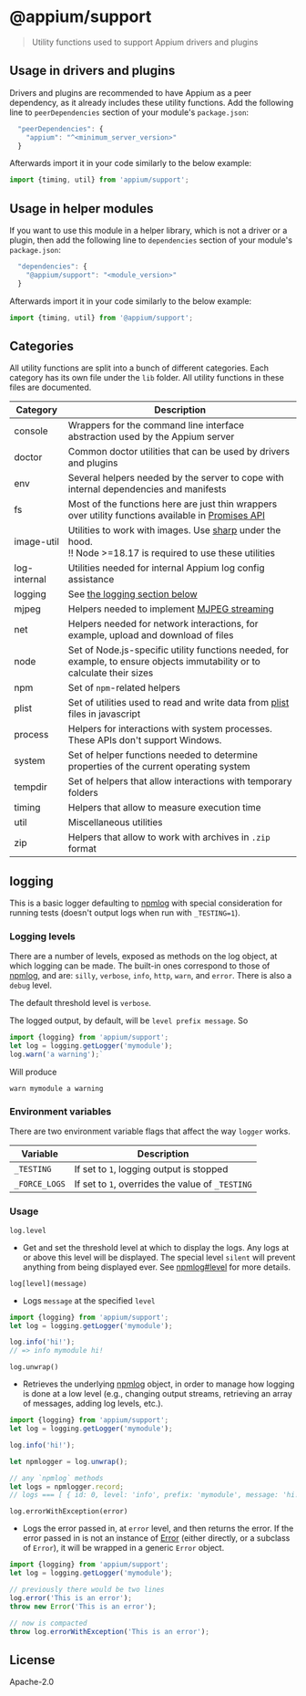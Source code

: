 # @appium/support

> Utility functions used to support Appium drivers and plugins

## Usage in drivers and plugins

Drivers and plugins are recommended to have Appium as a peer dependency, as it already includes
these utility functions. Add the following line to `peerDependencies` section of your module's
`package.json`:

```js
  "peerDependencies": {
    "appium": "^<minimum_server_version>"
  }
```

Afterwards import it in your code similarly to the below example:

```js
import {timing, util} from 'appium/support';
```

## Usage in helper modules

If you want to use this module in a helper library, which is not a driver or a plugin,
then add the following line to `dependencies` section of your module's `package.json`:

```js
  "dependencies": {
    "@appium/support": "<module_version>"
  }
```

Afterwards import it in your code similarly to the below example:

```js
import {timing, util} from '@appium/support';
```

## Categories

All utility functions are split into a bunch of different categories. Each category has its own file under the `lib` folder. All utility functions in these files are documented.

|Category|Description|
|-|-|
|console|Wrappers for the command line interface abstraction used by the Appium server|
|doctor|Common doctor utilities that can be used by drivers and plugins|
|env|Several helpers needed by the server to cope with internal dependencies and manifests|
|fs|Most of the functions here are just thin wrappers over utility functions available in [Promises API](https://nodejs.org/api/fs.html#promises-api)|
|image-util|Utilities to work with images. Use [sharp](https://github.com/lovell/sharp) under the hood.<br>:bangbang: Node >=18.17 is required to use these utilities|
|log-internal|Utilities needed for internal Appium log config assistance|
|logging|See [the logging section below](#logging)|
|mjpeg|Helpers needed to implement [MJPEG streaming](https://en.wikipedia.org/wiki/Motion_JPEG#Video_streaming)|
|net|Helpers needed for network interactions, for example, upload and download of files|
|node|Set of Node.js-specific utility functions needed, for example, to ensure objects immutability or to calculate their sizes|
|npm|Set of `npm`-related helpers|
|plist|Set of utilities used to read and write data from [plist](https://en.wikipedia.org/wiki/Property_List) files in javascript|
|process|Helpers for interactions with system processes. These APIs don't support Windows.|
|system|Set of helper functions needed to determine properties of the current operating system|
|tempdir|Set of helpers that allow interactions with temporary folders|
|timing|Helpers that allow to measure execution time|
|util|Miscellaneous utilities|
|zip|Helpers that allow to work with archives in `.zip ` format|

## logging

This is a basic logger defaulting to [npmlog](https://github.com/npm/npmlog) with special
consideration for running tests (doesn't output logs when run with `_TESTING=1`).

### Logging levels

There are a number of levels, exposed as methods on the log object, at which logging can be made.
The built-in ones correspond to those of [npmlog](https://github.com/npm/npmlog#loglevelprefix-message-),
and are: `silly`, `verbose`, `info`, `http`, `warn`, and `error`. There is also a `debug` level.

The default threshold level is `verbose`.

The logged output, by default, will be `level prefix message`. So

```js
import {logging} from 'appium/support';
let log = logging.getLogger('mymodule');
log.warn('a warning');`
```

Will produce

```shell
warn mymodule a warning
```

### Environment variables

There are two environment variable flags that affect the way `logger` works.

|Variable|Description|
|-|-|
|`_TESTING`|If set to `1`, logging output is stopped|
|`_FORCE_LOGS`|If set to `1`, overrides the value of `_TESTING`|

### Usage

`log.level`

- Get and set the threshold level at which to display the logs. Any logs at or above this level will
be displayed. The special level `silent` will prevent anything from being displayed ever. See
[npmlog#level](https://github.com/npm/npmlog#loglevel) for more details.

`log[level](message)`

- Logs `message` at the specified `level`
```js
import {logging} from 'appium/support';
let log = logging.getLogger('mymodule');

log.info('hi!');
// => info mymodule hi!
```

`log.unwrap()`

- Retrieves the underlying [npmlog](https://github.com/npm/npmlog) object, in order to manage how
logging is done at a low level (e.g., changing output streams, retrieving an array of messages,
adding log levels, etc.).

```js
import {logging} from 'appium/support';
let log = logging.getLogger('mymodule');

log.info('hi!');

let npmlogger = log.unwrap();

// any `npmlog` methods
let logs = npmlogger.record;
// logs === [ { id: 0, level: 'info', prefix: 'mymodule', message: 'hi!', messageRaw: [ 'hi!' ] }]
```

`log.errorWithException(error)`

- Logs the error passed in, at `error` level, and then returns the error. If the error passed in is
not an instance of [Error](https://nodejs.org/api/errors.html#errors_class_error) (either directly,
or a subclass of `Error`), it will be wrapped in a generic `Error` object.

```js
import {logging} from 'appium/support';
let log = logging.getLogger('mymodule');

// previously there would be two lines
log.error('This is an error');
throw new Error('This is an error');

// now is compacted
throw log.errorWithException('This is an error');
```

## License

Apache-2.0
